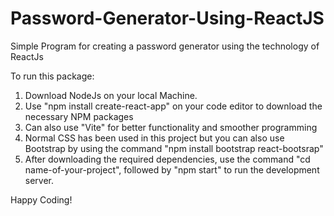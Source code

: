 # Password-Generator-Using-ReactJS
Simple Program for creating a password generator using the technology of ReactJs

To run this package:
1. Download NodeJs on your local Machine.
2. Use "npm install create-react-app" on your code editor to download the necessary NPM packages
3. Can also use "Vite" for better functionality and smoother programming
4. Normal CSS has been used in this project but you can also use Bootstrap by using the command "npm install bootstrap react-bootsrap"
5. After downloading the required dependencies, use the command "cd name-of-your-project", followed by "npm start" to run the development server.

Happy Coding!
